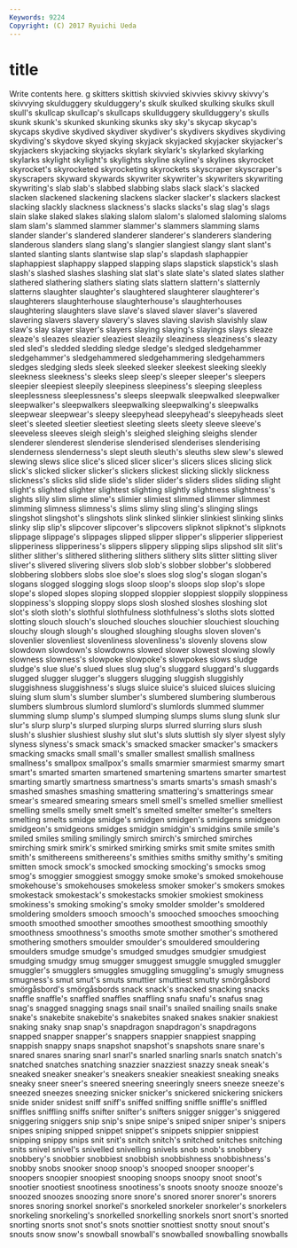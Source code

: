 ```yaml
---
Keywords: 9224 
Copyright: (C) 2017 Ryuichi Ueda
---
```


# title

Write contents here.
g skitters skittish skivvied skivvies skivvy skivvy's skivvying
skulduggery skulduggery's skulk skulked skulking skulks skull skull's skullcap skullcap's
skullcaps skullduggery skullduggery's skulls skunk skunk's skunked skunking skunks sky
sky's skycap skycap's skycaps skydive skydived skydiver skydiver's skydivers skydives
skydiving skydiving's skydove skyed skying skyjack skyjacked skyjacker skyjacker's skyjackers
skyjacking skyjacks skylark skylark's skylarked skylarking skylarks skylight skylight's skylights
skyline skyline's skylines skyrocket skyrocket's skyrocketed skyrocketing skyrockets skyscraper skyscraper's
skyscrapers skyward skywards skywriter skywriter's skywriters skywriting skywriting's slab slab's
slabbed slabbing slabs slack slack's slacked slacken slackened slackening slackens
slacker slacker's slackers slackest slacking slackly slackness slackness's slacks slacks's
slag slag's slags slain slake slaked slakes slaking slalom slalom's
slalomed slaloming slaloms slam slam's slammed slammer slammer's slammers slamming
slams slander slander's slandered slanderer slanderer's slanderers slandering slanderous slanders
slang slang's slangier slangiest slangy slant slant's slanted slanting slants
slantwise slap slap's slapdash slaphappier slaphappiest slaphappy slapped slapping slaps
slapstick slapstick's slash slash's slashed slashes slashing slat slat's slate
slate's slated slates slather slathered slathering slathers slating slats slattern
slattern's slatternly slatterns slaughter slaughter's slaughtered slaughterer slaughterer's slaughterers slaughterhouse
slaughterhouse's slaughterhouses slaughtering slaughters slave slave's slaved slaver slaver's slavered
slavering slavers slavery slavery's slaves slaving slavish slavishly slaw slaw's
slay slayer slayer's slayers slaying slaying's slayings slays sleaze sleaze's
sleazes sleazier sleaziest sleazily sleaziness sleaziness's sleazy sled sled's sledded
sledding sledge sledge's sledged sledgehammer sledgehammer's sledgehammered sledgehammering sledgehammers sledges
sledging sleds sleek sleeked sleeker sleekest sleeking sleekly sleekness sleekness's
sleeks sleep sleep's sleeper sleeper's sleepers sleepier sleepiest sleepily sleepiness
sleepiness's sleeping sleepless sleeplessness sleeplessness's sleeps sleepwalk sleepwalked sleepwalker sleepwalker's
sleepwalkers sleepwalking sleepwalking's sleepwalks sleepwear sleepwear's sleepy sleepyhead sleepyhead's sleepyheads
sleet sleet's sleeted sleetier sleetiest sleeting sleets sleety sleeve sleeve's
sleeveless sleeves sleigh sleigh's sleighed sleighing sleighs slender slenderer slenderest
slenderise slenderised slenderises slenderising slenderness slenderness's slept sleuth sleuth's sleuths
slew slew's slewed slewing slews slice slice's sliced slicer slicer's
slicers slices slicing slick slick's slicked slicker slicker's slickers slickest
slicking slickly slickness slickness's slicks slid slide slide's slider slider's
sliders slides sliding slight slight's slighted slighter slightest slighting slightly
slightness slightness's slights slily slim slime slime's slimier slimiest slimmed
slimmer slimmest slimming slimness slimness's slims slimy sling sling's slinging
slings slingshot slingshot's slingshots slink slinked slinkier slinkiest slinking slinks
slinky slip slip's slipcover slipcover's slipcovers slipknot slipknot's slipknots slippage
slippage's slippages slipped slipper slipper's slipperier slipperiest slipperiness slipperiness's slippers
slippery slipping slips slipshod slit slit's slither slither's slithered slithering
slithers slithery slits slitter slitting sliver sliver's slivered slivering slivers
slob slob's slobber slobber's slobbered slobbering slobbers slobs sloe sloe's
sloes slog slog's slogan slogan's slogans slogged slogging slogs sloop
sloop's sloops slop slop's slope slope's sloped slopes sloping slopped
sloppier sloppiest sloppily sloppiness sloppiness's slopping sloppy slops slosh sloshed
sloshes sloshing slot slot's sloth sloth's slothful slothfulness slothfulness's sloths
slots slotted slotting slouch slouch's slouched slouches slouchier slouchiest slouching
slouchy slough slough's sloughed sloughing sloughs sloven sloven's slovenlier slovenliest
slovenliness slovenliness's slovenly slovens slow slowdown slowdown's slowdowns slowed slower
slowest slowing slowly slowness slowness's slowpoke slowpoke's slowpokes slows sludge
sludge's slue slue's slued slues slug slug's sluggard sluggard's sluggards
slugged slugger slugger's sluggers slugging sluggish sluggishly sluggishness sluggishness's slugs
sluice sluice's sluiced sluices sluicing sluing slum slum's slumber slumber's
slumbered slumbering slumberous slumbers slumbrous slumlord slumlord's slumlords slummed slummer
slumming slump slump's slumped slumping slumps slums slung slunk slur
slur's slurp slurp's slurped slurping slurps slurred slurring slurs slush
slush's slushier slushiest slushy slut slut's sluts sluttish sly slyer
slyest slyly slyness slyness's smack smack's smacked smacker smacker's smackers
smacking smacks small small's smaller smallest smallish smallness smallness's smallpox
smallpox's smalls smarmier smarmiest smarmy smart smart's smarted smarten smartened
smartening smartens smarter smartest smarting smartly smartness smartness's smarts smarts's
smash smash's smashed smashes smashing smattering smattering's smatterings smear smear's
smeared smearing smears smell smell's smelled smellier smelliest smelling smells
smelly smelt smelt's smelted smelter smelter's smelters smelting smelts smidge
smidge's smidgen smidgen's smidgens smidgeon smidgeon's smidgeons smidges smidgin smidgin's
smidgins smile smile's smiled smiles smiling smilingly smirch smirch's smirched
smirches smirching smirk smirk's smirked smirking smirks smit smite smites
smith smith's smithereens smithereens's smithies smiths smithy smithy's smiting smitten
smock smock's smocked smocking smocking's smocks smog smog's smoggier smoggiest
smoggy smoke smoke's smoked smokehouse smokehouse's smokehouses smokeless smoker smoker's
smokers smokes smokestack smokestack's smokestacks smokier smokiest smokiness smokiness's smoking
smoking's smoky smolder smolder's smoldered smoldering smolders smooch smooch's smooched
smooches smooching smooth smoothed smoother smoothes smoothest smoothing smoothly smoothness
smoothness's smooths smote smother smother's smothered smothering smothers smoulder smoulder's
smouldered smouldering smoulders smudge smudge's smudged smudges smudgier smudgiest smudging
smudgy smug smugger smuggest smuggle smuggled smuggler smuggler's smugglers smuggles
smuggling smuggling's smugly smugness smugness's smut smut's smuts smuttier smuttiest
smutty smörgåsbord smörgåsbord's smörgåsbords snack snack's snacked snacking snacks snaffle
snaffle's snaffled snaffles snaffling snafu snafu's snafus snag snag's snagged
snagging snags snail snail's snailed snailing snails snake snake's snakebite
snakebite's snakebites snaked snakes snakier snakiest snaking snaky snap snap's
snapdragon snapdragon's snapdragons snapped snapper snapper's snappers snappier snappiest snapping
snappish snappy snaps snapshot snapshot's snapshots snare snare's snared snares
snaring snarl snarl's snarled snarling snarls snatch snatch's snatched snatches
snatching snazzier snazziest snazzy sneak sneak's sneaked sneaker sneaker's sneakers
sneakier sneakiest sneaking sneaks sneaky sneer sneer's sneered sneering sneeringly
sneers sneeze sneeze's sneezed sneezes sneezing snicker snicker's snickered snickering
snickers snide snider snidest sniff sniff's sniffed sniffing sniffle sniffle's
sniffled sniffles sniffling sniffs snifter snifter's snifters snigger snigger's sniggered
sniggering sniggers snip snip's snipe snipe's sniped sniper sniper's snipers
snipes sniping snipped snippet snippet's snippets snippier snippiest snipping snippy
snips snit snit's snitch snitch's snitched snitches snitching snits snivel
snivel's snivelled snivelling snivels snob snob's snobbery snobbery's snobbier snobbiest
snobbish snobbishness snobbishness's snobby snobs snooker snoop snoop's snooped snooper
snooper's snoopers snoopier snoopiest snooping snoops snoopy snoot snoot's snootier
snootiest snootiness snootiness's snoots snooty snooze snooze's snoozed snoozes snoozing
snore snore's snored snorer snorer's snorers snores snoring snorkel snorkel's
snorkeled snorkeler snorkeler's snorkelers snorkeling snorkeling's snorkelled snorkelling snorkels snort
snort's snorted snorting snorts snot snot's snots snottier snottiest snotty
snout snout's snouts snow snow's snowball snowball's snowballed snowballing snowballs
